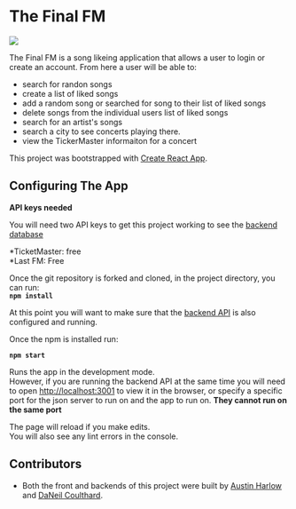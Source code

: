 # The Final FM

![](https://media.giphy.com/media/3lxD1O74siiz5FvrJs/giphy.gif)

The Final FM is a song likeing application that allows a user to login or create an account. From here a user will be able to:
- search for randon songs
- create a list of liked songs
- add a random song or searched for song to their list of liked songs
- delete songs from the individual users list of liked songs
- search for an artist's songs
- search a city to see concerts playing there.
 - view the TickerMaster informaiton for a concert

This project was bootstrapped with [Create React App](https://github.com/facebook/create-react-app).

## Configuring The App

**API keys needed**

You will need two API keys to get this project working to see the [backend database](https://github.com/AustinBH/The-Final-FM-backend)

*TicketMaster: free<br>
*Last FM: Free

Once the git repository is forked and cloned, in the project directory, you can run:<br>
**`npm install`**

At this point you will want to make sure that the [backend API](https://github.com/AustinBH/The-Final-FM-backend) is also configured and running.

Once the npm is installed run:<br>

**`npm start`**

Runs the app in the development mode.<br>
However, if you are running the backend API at the same time you will need to open [http://localhost:3001](http://localhost:3001) to view it in the browser, or specify a specific port for the json server to run on and the app to run on. **They cannot run on the same port**

The page will reload if you make edits.<br>
You will also see any lint errors in the console.



## Contributors
* Both the front and backends of this project were built by [Austin Harlow](https://github.com/AustinBH) and [DaNeil Coulthard](https://github.com/caffiendkitten).

